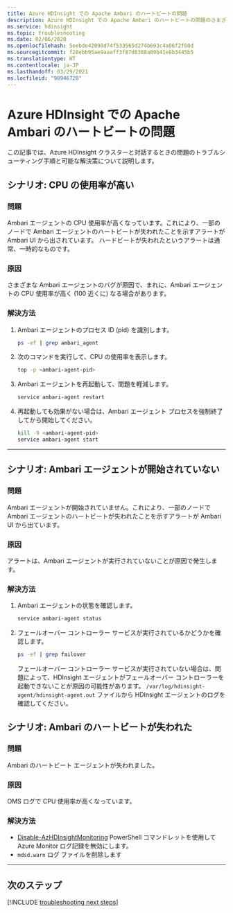 ```yaml
---
title: Azure HDInsight での Apache Ambari のハートビートの問題
description: Azure HDInsight での Apache Ambari のハートビートの問題のさまざまな理由のレビュー
ms.service: hdinsight
ms.topic: troubleshooting
ms.date: 02/06/2020
ms.openlocfilehash: 5eebde42098d74f533565d274b693c4a06f2f60d
ms.sourcegitcommit: f28ebb95ae9aaaff3f87d8388a09b41e0b3445b5
ms.translationtype: HT
ms.contentlocale: ja-JP
ms.lasthandoff: 03/29/2021
ms.locfileid: "98946728"
---
```

# <a name="apache-ambari-heartbeat-issues-in-azure-hdinsight"></a>Azure HDInsight での Apache Ambari のハートビートの問題

この記事では、Azure HDInsight クラスターと対話するときの問題のトラブルシューティング手順と可能な解決策について説明します。

## <a name="scenario-high-cpu-utilization"></a>シナリオ: CPU の使用率が高い

### <a name="issue"></a>問題

Ambari エージェントの CPU 使用率が高くなっています。これにより、一部のノードで Ambari エージェントのハートビートが失われたことを示すアラートが Ambari UI から出されています。 ハードビートが失われたというアラートは通常、一時的なものです。

### <a name="cause"></a>原因

さまざまな Ambari エージェントのバグが原因で、まれに、Ambari エージェントの CPU 使用率が高く (100 近くに) なる場合があります。

### <a name="resolution"></a>解決方法

1. Ambari エージェントのプロセス ID (pid) を識別します。

    ```bash
    ps -ef | grep ambari_agent
    ```

1. 次のコマンドを実行して、CPU の使用率を表示します。

    ```bash
    top -p <ambari-agent-pid>
    ```

1. Ambari エージェントを再起動して、問題を軽減します。

    ```bash
    service ambari-agent restart
    ```

1. 再起動しても効果がない場合は、Ambari エージェント プロセスを強制終了してから開始してください。

    ```bash
    kill -9 <ambari-agent-pid>
    service ambari-agent start
    ```

---

## <a name="scenario-ambari-agent-not-started"></a>シナリオ: Ambari エージェントが開始されていない

### <a name="issue"></a>問題

Ambari エージェントが開始されていません。これにより、一部のノードで Ambari エージェントのハートビートが失われたことを示すアラートが Ambari UI から出ています。

### <a name="cause"></a>原因

アラートは、Ambari エージェントが実行されていないことが原因で発生します。

### <a name="resolution"></a>解決方法

1. Ambari エージェントの状態を確認します。

    ```bash
    service ambari-agent status
    ```

1. フェールオーバー コントローラー サービスが実行されているかどうかを確認します。

    ```bash
    ps -ef | grep failover
    ```

    フェールオーバー コントローラー サービスが実行されていない場合は、問題によって、HDInsight エージェントがフェールオーバー コントローラーを起動できないことが原因の可能性があります。 `/var/log/hdinsight-agent/hdinsight-agent.out` ファイルから HDInsight エージェントのログを確認してください。

## <a name="scenario-heartbeat-lost-for-ambari"></a>シナリオ: Ambari のハートビートが失われた

### <a name="issue"></a>問題

Ambari のハートビート エージェントが失われました。

### <a name="cause"></a>原因

OMS ログで CPU 使用率が高くなっています。

### <a name="resolution"></a>解決方法

* [Disable-AzHDInsightMonitoring](/powershell/module/az.hdinsight/disable-azhdinsightmonitoring) PowerShell コマンドレットを使用して Azure Monitor ログ記録を無効にします。
* `mdsd.warn` ログ ファイルを削除します

---

## <a name="next-steps"></a>次のステップ

[!INCLUDE [troubleshooting next steps](../../../includes/hdinsight-troubleshooting-next-steps.md)]
